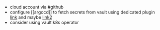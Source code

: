 - cloud account via #github
- configure [[argocd]] to fetch secrets from vault using dedicated plugin [link](https://argocd-vault-plugin.readthedocs.io/en/stable/) and maybe [link2](https://scribe.citizen4.eu/argocd-secret-management-with-argocd-vault-plugin-539f104aff05)
- consider using vault k8s operator